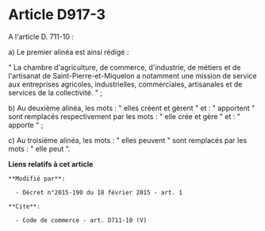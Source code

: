 # Article D917-3

A l'article D. 711-10 : 

a) Le premier alinéa est ainsi rédigé : 

" La chambre d'agriculture, de commerce, d'industrie, de métiers et de l'artisanat de Saint-Pierre-et-Miquelon a notamment
une mission de service aux entreprises agricoles, industrielles, commerciales, artisanales et de services de la collectivité.
" ; 

b) Au deuxième alinéa, les mots : " elles créent et gèrent " et : " apportent " sont remplacés respectivement par les mots :
" elle crée et gère " et : " apporte " ; 

c) Au troisième alinéa, les mots : " elles peuvent " sont remplacés par les mots : " elle peut ".

**Liens relatifs à cet article**

	**Modifié par**:

	  - Décret n°2015-190 du 18 février 2015 - art. 1

	**Cite**:

	  - Code de commerce - art. D711-10 (V)
